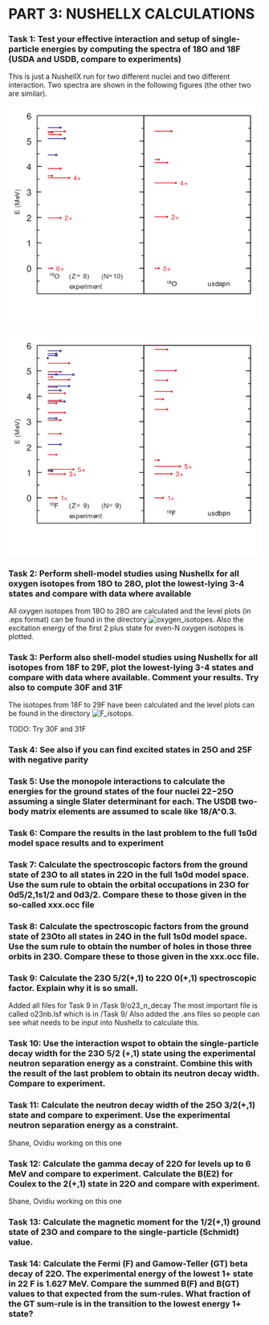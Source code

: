 # PART 3: NUSHELLX CALCULATIONS

### Task 1: Test your effective interaction and setup of single-particle energies by computing the spectra of 18O and 18F (USDA and USDB, compare to experiments)
This is just a NushellX run for two different nuclei and two different interaction. Two spectra are shown in the  following figures (the other two are similar).

![alt text](https://github.com/tikrneva/Talent2017-Group6/blob/master/Part3-NushellX/oxygen_isotopes/18Ospectrum.png)

![alt text](https://github.com/tikrneva/Talent2017-Group6/blob/master/Part3-NushellX/F_isotops/18F_usdb.png)

### Task 2: Perform shell-model studies using Nushellx for all oxygen isotopes from 18O to 28O, plot the lowest-lying 3-4 states and compare with data where available
All oxygen isotopes from 18O to 28O are calculated and the level plots (in .eps format) can be found in the directory ![oxygen_isotopes](https://github.com/tikrneva/Talent2017-Group6/blob/master/Part3-NushellX/oxygen_isotopes). Also the excitation energy of the first 2 plus state for even-N oxygen isotopes is plotted.

### Task 3: Perform also shell-model studies using Nushellx for all isotopes from 18F to 29F, plot the lowest-lying 3-4 states and compare with data where available. Comment your results. Try also to compute 30F and 31F
The isotopes from 18F to 29F have been calculated and the level plots can be found in the directory ![F_isotops](https://github.com/tikrneva/Talent2017-Group6/blob/master/Part3-NushellX/F_isotops). 

TODO: Try 30F and 31F

### Task 4: See also if you can find excited states in 25O and 25F with negative parity

### Task 5: Use the monopole interactions to calculate the energies for the ground states of the four nuclei 22−25O assuming a single Slater determinant for each. The USDB two-body matrix elements are assumed to scale like 18/A^0.3.

### Task 6: Compare the results in the last problem to the full 1s0d model space results and to experiment

### Task 7: Calculate the spectroscopic factors from the ground state of 23O to all states in 22O in the full 1s0d model space. Use the sum rule to obtain the orbital occupations in 23O for 0d5/2,1s1/2 and 0d3/2. Compare these to those given in the so-called xxx.occ file

### Task 8: Calculate the spectroscopic factors from the ground state of 23Oto all states in 24O in the full 1s0d model space. Use the sum rule to obtain the number of holes in those three orbits in 23O. Compare these to those given in the xxx.occ file.

### Task 9: Calculate the 23O 5/2(+,1) to 22O 0(+,1) spectroscopic factor. Explain why it is so small.
Added all files for Task 9 in /Task 9/o23_n_decay
The most important file is called o23nb.lsf which is in /Task 9/
Also added the .ans files so people can see what needs to be input into Nushellx to calculate this.

### Task 10: Use the interaction wspot to obtain the single-particle decay width for the 23O 5/2 (+,1) state using the experimental neutron separation energy as a constraint. Combine this with the result of the last problem to obtain its neutron decay width. Compare to experiment.

### Task 11: Calculate the neutron decay width of the 25O 3/2(+,1) state and compare to experiment.  Use the experimental neutron separation energy as a constraint.
Shane, Ovidiu working on this one

### Task 12: Calculate the gamma decay of 22O for levels up to 6 MeV and compare to experiment. Calculate the B(E2) for Coulex to the 2(+,1) state in 22O and compare with experiment.
Shane, Ovidiu working on this one

### Task 13: Calculate the magnetic moment for the 1/2(+,1) ground state of 23O and compare to the single-particle (Schmidt) value.

### Task 14: Calculate the Fermi (F) and Gamow-Teller (GT) beta decay of 22O. The experimental energy of the lowest 1+ state in 22 F is 1.627 MeV. Compare the summed B(F) and B(GT) values to that expected from the sum-rules. What fraction of the GT sum-rule is in the transition to the lowest energy 1+ state?
